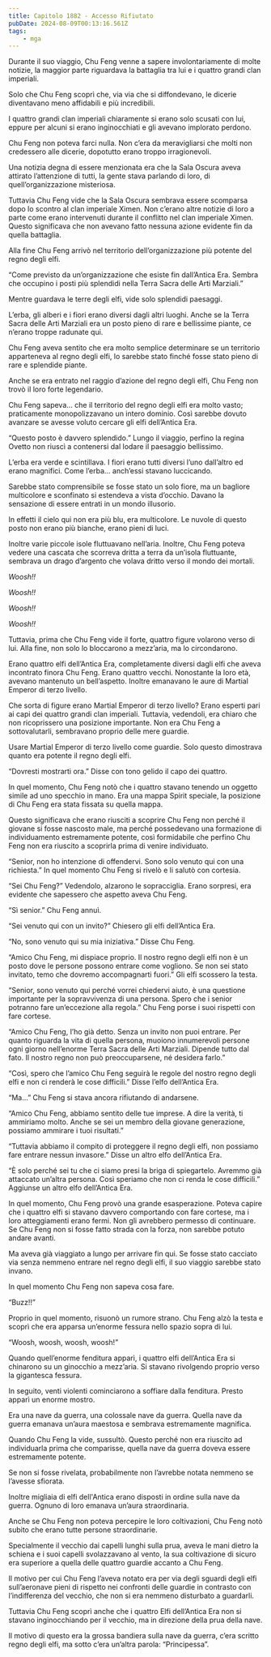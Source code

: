 ```yaml
---
title: Capitolo 1882 - Accesso Rifiutato
pubDate: 2024-08-09T00:13:16.561Z
tags:
    - mga
---
```



Durante il suo viaggio, Chu Feng venne a sapere involontariamente di molte notizie, la maggior parte riguardava la battaglia tra lui e i quattro grandi clan imperiali.


Solo che Chu Feng scoprì che, via via che si diffondevano, le dicerie diventavano meno affidabili e più incredibili.


I quattro grandi clan imperiali chiaramente si erano solo scusati con lui, eppure per alcuni si erano inginocchiati e gli avevano implorato perdono.


Chu Feng non poteva farci nulla. Non c’era da meravigliarsi che molti non credessero alle dicerie, dopotutto erano troppo irragionevoli.


Una notizia degna di essere menzionata era che la Sala Oscura aveva attirato l’attenzione di tutti, la gente stava parlando di loro, di quell’organizzazione misteriosa.


Tuttavia Chu Feng vide che la Sala Oscura sembrava essere scomparsa dopo lo scontro al clan imperiale Ximen. Non c’erano altre notizie di loro a parte come erano intervenuti durante il conflitto nel clan imperiale Ximen. Questo significava che non avevano fatto nessuna azione evidente fin da quella battaglia.


Alla fine Chu Feng arrivò nel territorio dell’organizzazione più potente del regno degli elfi.

“Come previsto da un’organizzazione che esiste fin dall’Antica Era. Sembra che occupino i posti più splendidi nella Terra Sacra delle Arti Marziali.”


Mentre guardava le terre degli elfi, vide solo splendidi paesaggi.


L’erba, gli alberi e i fiori erano diversi dagli altri luoghi. Anche se la Terra Sacra delle Arti Marziali era un posto pieno di rare e bellissime piante, ce n’erano troppe radunate qui.


Chu Feng aveva sentito che era molto semplice determinare se un territorio apparteneva al regno degli elfi, lo sarebbe stato finché fosse stato pieno di rare e splendide piante.


Anche se era entrato nel raggio d’azione del regno degli elfi, Chu Feng non trovò il loro forte legendario.

Chu Feng sapeva… che il territorio del regno degli elfi era molto vasto; praticamente monopolizzavano un intero dominio. Così sarebbe dovuto avanzare se avesse voluto cercare gli elfi dell’Antica Era.


“Questo posto è davvero splendido.” Lungo il viaggio, perfino la regina Ovetto non riuscì a contenersi dal lodare il paesaggio bellissimo.


L’erba era verde e scintillava. I fiori erano tutti diversi l’uno dall’altro ed erano magnifici. Come l’erba… anch’essi stavano luccicando.


Sarebbe stato comprensibile se fosse stato un solo fiore, ma un bagliore multicolore e sconfinato si estendeva a vista d’occhio. Davano la sensazione di essere entrati in un mondo illusorio.


In effetti il cielo qui non era più blu, era multicolore. Le nuvole di questo posto non erano più bianche, erano pieni di luci.


Inoltre varie piccole isole fluttuavano nell’aria. Inoltre, Chu Feng poteva vedere una cascata che scorreva dritta a terra da un’isola fluttuante, sembrava un drago d’argento che volava dritto verso il mondo dei mortali.


<em>Woosh!!


Woosh!!


Woosh!!


Woosh!!</em>


Tuttavia, prima che Chu Feng vide il forte, quattro figure volarono verso di lui. Alla fine, non solo lo bloccarono a mezz’aria, ma lo circondarono.


Erano quattro elfi dell’Antica Era, completamente diversi dagli elfi che aveva incontrato finora Chu Feng. Erano quattro vecchi. Nonostante la loro età, avevano mantenuto un bell’aspetto. Inoltre emanavano le aure di Martial Emperor di terzo livello.


Che sorta di figure erano Martial Emperor di terzo livello? Erano esperti pari ai capi dei quattro grandi clan imperiali. Tuttavia, vedendoli, era chiaro che non ricoprissero una posizione importante. Non era Chu Feng a sottovalutarli, sembravano proprio delle mere guardie.


Usare Martial Emperor di terzo livello come guardie. Solo questo dimostrava quanto era potente il regno degli elfi.


“Dovresti mostrarti ora.” Disse con tono gelido il capo dei quattro.


In quel momento, Chu Feng notò che i quattro stavano tenendo un oggetto simile ad uno specchio in mano. Era una mappa Spirit speciale, la posizione di Chu Feng era stata fissata su quella mappa.


Questo significava che erano riusciti a scoprire Chu Feng non perché il giovane si fosse nascosto male, ma perché possedevano una formazione di individuamento estremamente potente, così formidabile che perfino Chu Feng non era riuscito a scoprirla prima di venire individuato.


“Senior, non ho intenzione di offendervi. Sono solo venuto qui con una richiesta.” In quel momento Chu Feng si rivelò e li salutò con cortesia.


“Sei Chu Feng?” Vedendolo, alzarono le sopracciglia. Erano sorpresi, era evidente che sapessero che aspetto aveva Chu Feng.

“Sì senior.” Chu Feng annuì.


“Sei venuto qui con un invito?” Chiesero gli elfi dell’Antica Era.

“No, sono venuto qui su mia iniziativa.” Disse Chu Feng.


“Amico Chu Feng, mi dispiace proprio. Il nostro regno degli elfi non è un posto dove le persone possono entrare come vogliono. Se non sei stato invitato, temo che dovremo accompagnarti fuori.” Gli elfi scossero la testa.

“Senior, sono venuto qui perché vorrei chiedervi aiuto, è una questione importante per la sopravvivenza di una persona. Spero che i senior potranno fare un’eccezione alla regola.” Chu Feng porse i suoi rispetti con fare cortese.

“Amico Chu Feng, l’ho già detto. Senza un invito non puoi entrare. Per quanto riguarda la vita di quella persona, muoiono innumerevoli persone ogni giorno nell’enorme Terra Sacra delle Arti Marziali. Dipende tutto dal fato. Il nostro regno non può preoccuparsene, né desidera farlo.”


“Così, spero che l’amico Chu Feng seguirà le regole del nostro regno degli elfi e non ci renderà le cose difficili.” Disse l’elfo dell’Antica Era.

“Ma…” Chu Feng si stava ancora rifiutando di andarsene.

“Amico Chu Feng, abbiamo sentito delle tue imprese. A dire la verità, ti ammiriamo molto. Anche se sei un membro della giovane generazione, possiamo ammirare i tuoi risultati.”

“Tuttavia abbiamo il compito di proteggere il regno degli elfi, non possiamo fare entrare nessun invasore.” Disse un altro elfo dell’Antica Era.

“È solo perché sei tu che ci siamo presi la briga di spiegartelo. Avremmo già attaccato un’altra persona. Così speriamo che non ci renda le cose difficili.” Aggiunse un altro elfo dell’Antica Era.


In quel momento, Chu Feng provò una grande esasperazione. Poteva capire che i quattro elfi si stavano davvero comportando con fare cortese, ma i loro atteggiamenti erano fermi. Non gli avrebbero permesso di continuare. Se Chu Feng non si fosse fatto strada con la forza, non sarebbe potuto andare avanti.


Ma aveva già viaggiato a lungo per arrivare fin qui. Se fosse stato cacciato via senza nemmeno entrare nel regno degli elfi, il suo viaggio sarebbe stato invano.


In quel momento Chu Feng non sapeva cosa fare.

“Buzz!!”


Proprio in quel momento, risuonò un rumore strano. Chu Feng alzò la testa e scoprì che era apparsa un’enorme fessura nello spazio sopra di lui.

“Woosh, woosh, woosh, woosh!”


Quando quell’enorme fenditura apparì, i quattro elfi dell’Antica Era si chinarono su un ginocchio a mezz’aria. Si stavano rivolgendo proprio verso la gigantesca fessura.

In seguito, venti violenti cominciarono a soffiare dalla fenditura. Presto apparì un enorme mostro.


Era una nave da guerra, una colossale nave da guerra. Quella nave da guerra emanava un’aura maestosa e sembrava estremamente magnifica.


Quando Chu Feng la vide, sussultò. Questo perché non era riuscito ad individuarla prima che comparisse, quella nave da guerra doveva essere estremamente potente.

Se non si fosse rivelata, probabilmente non l’avrebbe notata nemmeno se l’avesse sfiorata.


Inoltre migliaia di elfi dell'Antica erano disposti in ordine sulla nave da guerra. Ognuno di loro emanava un’aura straordinaria.

Anche se Chu Feng non poteva percepire le loro coltivazioni, Chu Feng notò subito che erano tutte persone straordinarie.

Specialmente il vecchio dai capelli lunghi sulla prua, aveva le mani dietro la schiena e i suoi capelli svolazzavano al vento, la sua coltivazione di sicuro era superiore a quella delle quattro guardie accanto a Chu Feng.


Il motivo per cui Chu Feng l’aveva notato era per via degli sguardi degli elfi sull’aeronave pieni di rispetto nei confronti delle guardie in contrasto con l’indifferenza del vecchio, che non si era nemmeno disturbato a guardarli.


Tuttavia Chu Feng scoprì anche che i quattro Elfi dell’Antica Era non si stavano inginocchiando per il vecchio, ma in direzione della prua della nave.


Il motivo di questo era la grossa bandiera sulla nave da guerra, c’era scritto regno degli elfi, ma sotto c’era un’altra parola: “Principessa”.





